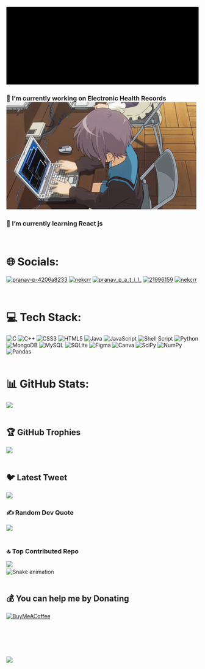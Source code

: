 ![](giffy.gif)

### 🔭 I’m currently working on Electronic Health Records <br> ![](notgif.gif)
### 🌱 I’m currently learning React js 


  


<br>

# 🌐 Socials:
<p align="left">
<a href="https://linkedin.com/in/pranav-p-4206a8233" target="blank"><img align="center" src="https://raw.githubusercontent.com/rahuldkjain/github-profile-readme-generator/master/src/images/icons/Social/linked-in-alt.svg" alt="pranav-p-4206a8233" height="30" width="40" /></a>
<a href="https://twitter.com/nekcrr" target="blank"><img align="center" src="https://raw.githubusercontent.com/rahuldkjain/github-profile-readme-generator/master/src/images/icons/Social/twitter.svg" alt="nekcrr" height="30" width="40" /></a>
<a href="https://instagram.com/pranav_p_a_t_i_l_" target="blank"><img align="center" src="https://raw.githubusercontent.com/rahuldkjain/github-profile-readme-generator/master/src/images/icons/Social/instagram.svg" alt="pranav_p_a_t_i_l_" height="30" width="40" /></a>
<a href="https://stackoverflow.com/users/21996159" target="blank"><img align="center" src="https://raw.githubusercontent.com/rahuldkjain/github-profile-readme-generator/master/src/images/icons/Social/stack-overflow.svg" alt="21996159" height="30" width="40" /></a>
<a href="https://kaggle.com/nekcrr" target="blank"><img align="center" src="https://raw.githubusercontent.com/rahuldkjain/github-profile-readme-generator/master/src/images/icons/Social/kaggle.svg" alt="nekcrr" height="30" width="40" /></a>
</p>
<br>


# 💻 Tech Stack:
![C](https://img.shields.io/badge/c-%2300599C.svg?style=flat-square&logo=c&logoColor=white) ![C++](https://img.shields.io/badge/c++-%2300599C.svg?style=flat-square&logo=c%2B%2B&logoColor=white) ![CSS3](https://img.shields.io/badge/css3-%231572B6.svg?style=flat-square&logo=css3&logoColor=white) ![HTML5](https://img.shields.io/badge/html5-%23E34F26.svg?style=flat-square&logo=html5&logoColor=white) ![Java](https://img.shields.io/badge/java-%23ED8B00.svg?style=flat-square&logo=java&logoColor=white) ![JavaScript](https://img.shields.io/badge/javascript-%23323330.svg?style=flat-square&logo=javascript&logoColor=%23F7DF1E) 
![Shell Script](https://img.shields.io/badge/shell_script-%23121011.svg?style=flat-square&logo=gnu-bash&logoColor=white) ![Python](https://img.shields.io/badge/python-3670A0?style=flat-square&logo=python&logoColor=ffdd54) ![MongoDB](https://img.shields.io/badge/MongoDB-%234ea94b.svg?style=flat-square&logo=mongodb&logoColor=white) ![MySQL](https://img.shields.io/badge/mysql-%2300f.svg?style=flat-square&logo=mysql&logoColor=white) ![SQLite](https://img.shields.io/badge/sqlite-%2307405e.svg?style=flat-square&logo=sqlite&logoColor=white) 	![Figma](https://img.shields.io/badge/figma-%23F24E1E.svg?style=flat-square&logo=figma&logoColor=white) ![Canva](https://img.shields.io/badge/Canva-%2300C4CC.svg?style=flat-square&logo=Canva&logoColor=white) ![SciPy](https://img.shields.io/badge/SciPy-%230C55A5.svg?style=flat-square&logo=scipy&logoColor=%white) ![NumPy](https://img.shields.io/badge/numpy-%23013243.svg?style=flat-square&logo=numpy&logoColor=white) ![Pandas](https://img.shields.io/badge/pandas-%23150458.svg?style=flat-square&logo=pandas&logoColor=white)
<br>
<br>

# 📊 GitHub Stats:
![](https://github-readme-streak-stats.herokuapp.com/?user=iPranav-Patil&theme=dark&hide_border=true)<br/>
<br>

## 🏆 GitHub Trophies
![](https://github-profile-trophy.vercel.app/?username=iPranav-Patil&theme=discord&no-frame=false&no-bg=false&margin-w=4&hide_border=true)
<br>
<br>

## 🐦 Latest Tweet
[![](https://gtce.itsvg.in/api?username=nekcrr)](https://github.com/VishwaGauravIn/github-twitter-card-embed)
<br>

### ✍️ Random Dev Quote
![](https://quotes-github-readme.vercel.app/api?type=horizontal&theme=radical)
<br>
<br>

### 🔝 Top Contributed Repo
![](https://github-contributor-stats.vercel.app/api?username=iPranav-Patil&limit=5&theme=tokyonight&combine_all_yearly_contributions=true)
<br>
![Snake animation](https://github.com/iPranav-Patil/iPranav-Patil/blob/output/github-contribution-grid-snake.svg)
<br>
<br>

## 💰 You can help me by Donating
  [![BuyMeACoffee](https://img.shields.io/badge/Buy%20Me%20a%20Coffee-ffdd00?style=for-the-badge&logo=buy-me-a-coffee&logoColor=black)](https://buymeacoffee.com/nekcr) 

<br><br>
---
[![](https://visitcount.itsvg.in/api?id=iPranav-Patil&icon=5&color=6)](https://visitcount.itsvg.in)




